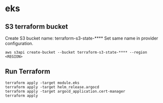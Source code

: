 # eks

## S3 terraform bucket
Create S3 bucket 
name: terraform-s3-state-****
Set same name in provider configuration. 
```
aws s3api create-bucket --bucket terraform-s3-state-**** --region <REGION>
```

## Run Terraform
```
terraform apply -target module.eks
terraform apply -target helm_release.argocd
terraform apply -target argocd_application.cert-manager
terraform apply
```

